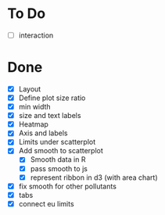# To Do

-   [ ] interaction

# Done

-   [x] Layout
-   [x] Define plot size ratio
-   [x] min width
-   [x] size and text labels
-   [x] Heatmap
-   [x] Axis and labels
-   [x] Limits under scatterplot
-   [x] Add smooth to scatterplot
    -   [x] Smooth data in R
    -   [x] pass smooth to js
    -   [x] represent ribbon in d3 (with area chart)
-   [x] fix smooth for other pollutants
-   [x] tabs
-   [x] connect eu limits
